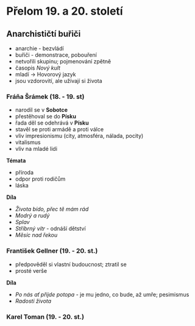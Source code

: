 # Přelom 19. a 20. století

## Anarchističtí buřiči

- anarchie - bezvládí
- buřiči - demonstrace, pobouření
- netvořili skupinu; pojmenování zpětně
- časopis *Nový kult*
- mladí -> Hovorový jazyk
- jsou vzdorovití, ale užívají si života

### Fráňa Šrámek (18. - 19. st)

- narodil se v **Sobotce**
- přestěhoval se do **Písku**
- řada děl se odehrává v **Písku**
- stavěl se proti armádě a proti válce
- vliv impresionismu (city, atmosféra, nálada, pocity)
- vitalismus
- vliv na mladé lidi

**Témata**

- příroda
- odpor proti rodičům
- láska

**Díla**

- *Života bído, přec tě mám rád*
- *Modrý a rudý*
- *Splav*
- *Stříbrný vítr* - odnáší dětství
- *Měsíc nad řekou*

### František Gellner (19. - 20. st.)

- předpověděl si vlastní budoucnost; ztratil se
- prosté verše

**Díla**

- *Po nás ať přijde potopa* - je mu jedno, co bude, až umře; pesimismus
- *Radosti života*

### Karel Toman (19. - 20. st.)

